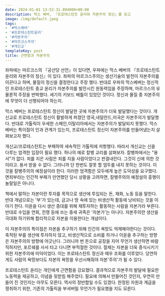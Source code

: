 ```yaml
---
date: 2024-01-01 13:52:31.894000+00:00
description: 막스 베버, 『프로테스탄트 윤리와 자본주의 정신』를 읽고
image: /img/default.jpeg
tags:
- '#막스베버'
- '#프로테스탄트윤리'
- '#자본주의'
- '#마르크스주의'
- '#개신교'
templateKey: post
title: 근면함과 자본주의
---
```

좌파에는 마르크스의 『공산당 선언』이 있다면, 우파에는 막스 베버의 『프로테스탄트 윤리와 자본주의 정신』이 있다. 좌파의 마르크스주의는 생산기술의 발전이 자본주의를 이끈다고 하며, 물질이 정신을 결정한다고 주장 했다.  반대로 우파의 막스베버는 정신적인 프로테스탄트 종교 윤리가 자본주의를 발전시킨 원동력임을 주장하며, 마르크스의 유물론적 주장을 반박했다. 세기의 키보드 배틀이 있었던 것이다. 정신과 물질 중 자본주의에 무엇이 더 선행되어야 하는지.

막스 베버는 프로테스탄트 정신이 발달한 곳에 자본주의가 더욱 발달했다는 것이다. 개신교로 프로테스탄트 정신이 활발하게 퍼졌던 영국,네덜란드,미국은 자본주의가 발달했다. 반대로 가톨릭이 우세한 스페인,이탈리아에서는 자본주의가 발달되지 못했다. 막스 베버는 특이점이 인과 관계가 있는지, 프로테스탄트 정신이 자본주의를 만들어냈는지 살펴보고자 했다.

개신교/프로테스탄트는 부패하여 세속적인 가톨릭에 저항했다. 따라서 개신교는 신을 다루는 엄격한 입장이 필요 했다. 하나의 예로 칼뱅 교리를 살펴보자. 칼뱅파에서는 "용서"가 없다. 죄를 지은 사람은 죄를 지을 사람이었다고 판결내린다. 그것이 신에 의한 것이라고. 용서 받을 수 없다. 그러니까 단 한번도 잘못 할 엄두를 내지 못하는 것이다. 이것을 칼뱅주의의 예정설이라 한다. 이러한 엄격함은 모두에게 높은 도덕성을 요구했다. 면죄부라는 인간적 부패가 만연했던 당시 상황을 고려하면, 칼뱅주의의 예정설의 흥행이 놀랄일은 아니다. 

책에서 말하는 자본이란 투자를 목적으로 생산에 투입되는 돈, 재화, 노동 등을 말한다. 반대 개념으로는 '부'가 있는데, 금고나 땅 속에 있는 비생산적 활동에 낭비되는 것을 이야기 한다. 이윤을 다시 생산 증대를 위해 재투자하는 활동하는 사람을 자본가라 부른다. 반대로 수입을 연회, 전쟁 등에 쓰는 중세 귀족은 '자본가'는 아니다. 자본주의란 생산을 극대화 하기위해 합리적으로 자본을 이용한다는 개념이다. 

이 자본주의의 특이점은 자본을 추구하기 위해 인간의 욕망도 억제해야한다는 것이다. 축적된 부를 생산에 투자하지 않고, 비생산적으로 소비를 하거나 이윤을 추구하는 방향은 자본주의의 방향에 어긋난다. 그러니까 번 돈으로 공장을 지어 무언가 생산하면 바람직하지만, 포르쉐를 사서 타고 다니면 부적절한 것이다. 절제는 자본을 더욱 증식시키기 위한 자본주의에 미덕이었다. 이는 프로테스탄트 정신과 매우 조화를 이루었다. 당연하게도 사람의 욕망보다도 자본의 욕망을 우선시해줘야 자본'주의'가 될 수 있다.

프로테스탄트 윤리는 개인에게 근면함을 강요했다. 결과적으로 자본주의 발달에 필요한 노동력을 제공하고, 이념을 뒷받침 해주었다. 필요에 의해서 만들어진 것인지, 우연히 만들어 진 것인지는 아무도 모른다. 역사의 정반합일 수도 있겠다. 한정된 자원과 계급을 쟁취하기 위한, 기존의 가톨릭을 부셔버릴 무언가가 필요했을 지도 모른다.